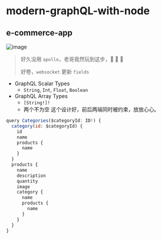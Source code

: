 # modern-graphQL-with-node

## e-commerce-app

![image](https://user-images.githubusercontent.com/10555820/157001792-f930c2b7-707d-4f39-8e29-c9132425ba5f.png)

> 好久没用 `apollo`，老哥竟然玩到这步，🐂 🐂 🐂
>
> 好卷，`websocket` 更新 `fields`

- GraphQL Scalar Types
  - `String`, `Int`, `Float`, `Boolean`
- GraphQL Array Types
  - `[String!]!`
  - 两个不为空 这个设计好，前后两端同时被约束，放放心心。

```js
query Categories($categoryId: ID!) {
  category(id: $categoryId) {
    id
    name
    products {
      name
    }
  }
  products {
    name
    description
    quantity
    image
    category {
      name
      products {
        name
      }
    }
  }
}
```
